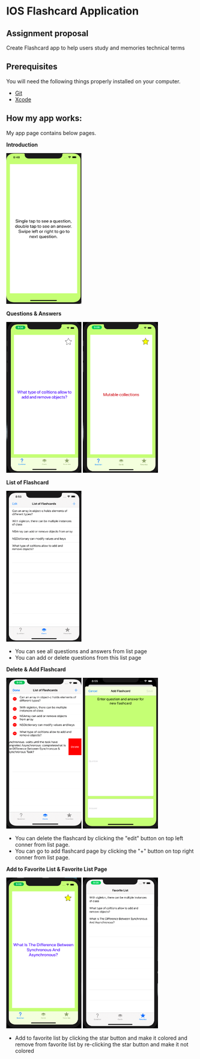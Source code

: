 # IOS Flashcard Application


## Assignment proposal
Create Flashcard app to help users study and memories technical terms


## Prerequisites

You will need the following things properly installed on your computer.

* [Git](https://git-scm.com/)
* [Xcode](https://developer.apple.com/xcode/)

## How my app works:
My app page contains below pages.

**Introduction**

<img src="https://github.com/Jaejun-Project/IOS_Flashcard/blob/master/IOS_Flashcard_img/Intro.png?raw=true"  width="200" height="400" />


**Questions & Answers**


<p float="left">
<img src="https://github.com/Jaejun-Project/IOS_Flashcard/blob/master/IOS_Flashcard_img/collectionQues.png?raw=true"  width="200" height="400" />
<img src="https://github.com/Jaejun-Project/IOS_Flashcard/blob/master/IOS_Flashcard_img/answerColl.png?raw=true"  width="200" height="400" />
</p>

**List of Flashcard**

<img src="https://github.com/Jaejun-Project/IOS_Flashcard/blob/master/IOS_Flashcard_img/listOfFlashcards.png?raw=true"  width="200" height="400" />

- You can see all questions and answers from list page
- You can add or delete questions from this list page

**Delete & Add Flashcard**

<p float="left">
<img src="https://github.com/Jaejun-Project/IOS_Flashcard/blob/master/IOS_Flashcard_img/deleteFlashcard.png?raw=true"  width="200" height="400" />
<img src="https://github.com/Jaejun-Project/IOS_Flashcard/blob/master/IOS_Flashcard_img/addFlashcard.png?raw=true"  width="200" height="400" />
</p>

- You can delete the flashcard by clicking the "edit" button on top left conner from list page.
- You can go to add flashcard page by clicking the "+" button on top right conner from list page.


**Add to Favorite List & Favorite List Page**

<p float="left">
  <img src="https://github.com/Jaejun-Project/IOS_Flashcard/blob/master/IOS_Flashcard_img/addTOfav_ques.png?raw=true"  width="200" height="400" />
  <img src="https://github.com/Jaejun-Project/IOS_Flashcard/blob/master/IOS_Flashcard_img/favList.png?raw=true"  width="200" height="400" />
</p>

- Add to favorite list by clicking the star button and make it colored and remove from favorite list by re-clicking the star button and make it not colored




